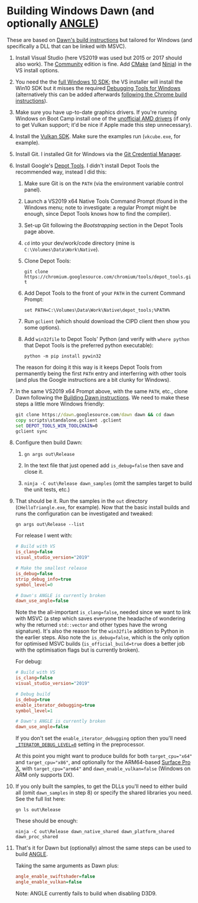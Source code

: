 # Building Windows Dawn (and optionally [ANGLE](https://chromium.googlesource.com/angle/angle))

These are based on [Dawn's build instructions](//dawn.googlesource.com/dawn/+/HEAD/docs/building.md) but tailored for Windows (and specifically a DLL that can be linked with MSVC).

1. Install Visual Studio (here VS2019 was used but 2015 or 2017 should also work). The [Community](//visualstudio.microsoft.com/vs/community/) edition is fine. Add [CMake](//cmake.org) (and [Ninja](//ninja-build.org)) in the VS install options.

2. You need the the [full Windows 10 SDK](//developer.microsoft.com/en-gb/windows/downloads/windows-10-sdk/); the VS installer will install the Win10 SDK but it misses the required [Debugging Tools for Windows](//docs.microsoft.com/en-us/windows-hardware/drivers/debugger/) (alternatively this can be added afterwards [following the Chrome build instructions](https://chromium.googlesource.com/chromium/src/+/master/docs/windows_build_instructions.md#Visual-Studio)).

3. Make sure you have up-to-date graphics drivers. If you're running Windows on Boot Camp install one of the [unofficial AMD drivers](//www.bootcampdrivers.com) (if only to get Vulkan support; it'd be nice if Apple made this step unnecessary).

4. Install the [Vulkan SDK](//www.lunarg.com/vulkan-sdk/). Make sure the examples run (`vkcube.exe`, for example).

5. Install Git. I installed Git for Windows via the [Git Credential Manager](//github.com/Microsoft/Git-Credential-Manager-for-Windows/releases/).

6. Install Google's [Depot Tools](//commondatastorage.googleapis.com/chrome-infra-docs/flat/depot_tools/docs/html/depot_tools_tutorial.html#_setting_up). I didn't install Depot Tools the recommended way, instead I did this:

	1. Make sure Git is on the `PATH` (via the environment variable control panel).

	2. Launch a VS2019 x64 Native Tools Command Prompt (found in the Windows menu; note to investigate: a regular Prompt might be enough, since Depot Tools knows how to find the compiler).

	3. Set-up Git following the *Bootstrapping* section in the Depot Tools page above.

	4. `cd` into your dev/work/code directory (mine is `C:\Volumes\Data\Work\Native`).

	5. Clone Depot Tools:

		`git clone https://chromium.googlesource.com/chromium/tools/depot_tools.git`

	6. Add Depot Tools to the front of your `PATH` in the current Command Prompt:

		`set PATH=C:\Volumes\Data\Work\Native\depot_tools;%PATH%`

	7. Run `gclient` (which should download the CIPD client then show you some options).

	8. Add `win32file` to Depot Tools' Python (and verify with `where python` that Depot Tools is the preferred python executable):

		`python -m pip install pywin32`

	The reason for doing it this way is it keeps Depot Tools from permanently being the first `PATH` entry and interferring with other tools (and plus the Google instructions are a bit clunky for Windows).

7. In the same VS2019 x64 Prompt above, with the same `PATH`, etc., clone Dawn following the [Building Dawn instructions](//dawn.googlesource.com/dawn/+/HEAD/docs/buiding.md). We need to make these steps a little more Windows friendly:

	```bat
	git clone https://dawn.googlesource.com/dawn dawn && cd dawn
	copy scripts\standalone.gclient .gclient
	set DEPOT_TOOLS_WIN_TOOLCHAIN=0
	gclient sync
	```

8. Configure then build Dawn:

	1. `gn args out\Release`

	2. In the text file that just opened add `is_debug=false` then save and close it.

	3. `ninja -C out\Release dawn_samples` (omit the samples target to build the unit tests, etc.)

9. That should be it. Run the samples in the `out` directory (`CHelloTriangle.exe`, for example). Now that the basic install builds and runs the configuration can be investigated and tweaked:

	`gn args out\Release --list`

	For release I went with:

	```ini
	# Build with VS
	is_clang=false
	visual_studio_version="2019"
	
	# Make the smallest release
	is_debug=false
	strip_debug_info=true
	symbol_level=0
	
	# Dawn's ANGLE is currently broken
	dawn_use_angle=false
	```

	Note the the all-important `is_clang=false`, needed since we want to link with MSVC (a step which saves everyone the headache of wondering why the returned `std::vector` and other types have the wrong signature). It's also the reason for the `win32file` addition to Python in the earlier steps. Also note the `is_debug=false`, which is the only option for optimised MSVC builds (`is_official_build=true` does a better job with the optimisation flags but is currently broken).

	For debug:

	```ini
	# Build with VS
	is_clang=false
	visual_studio_version="2019"
	
	# Debug build
	is_debug=true
	enable_iterator_debugging=true
	symbol_level=1
	
	# Dawn's ANGLE is currently broken
	dawn_use_angle=false
	```

	If you don't set the `enable_iterator_debugging` option then you'll need [`_ITERATOR_DEBUG_LEVEL=0`](//docs.microsoft.com/en-us/cpp/standard-library/iterator-debug-level?view=vs-2019) setting in the preprocessor.

	At this point you might want to produce builds for both `target_cpu="x64"` and `target_cpu="x86"`, and optionally for the ARM64-based [Surface Pro X](https://www.microsoft.com/en-us/p/surface-pro-x/8vdnrp2m6hhc), with `target_cpu="arm64"` and `dawn_enable_vulkan=false` (Windows on ARM only supports DX).

10. If you only built the samples, to get the DLLs you'll need to either build all (omit `dawn_samples` in step 8) or specify the shared libraries you need. See the full list here:

	`gn ls out\Release`
	
	These should be enough:
	
	`ninja -C out\Release dawn_native_shared dawn_platform_shared dawn_proc_shared`

11. That's it for Dawn but (optionally) almost the same steps can be used to build [ANGLE](//chromium.googlesource.com/angle/angle/+/HEAD/doc/DevSetup.md).

	Taking the same arguments as Dawn plus:

	```ini
	angle_enable_swiftshader=false
	angle_enable_vulkan=false
	```

	Note: ANGLE currently fails to build when disabling D3D9.
